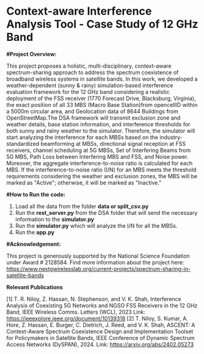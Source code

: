# Context-aware Interference Analysis Tool - Case Study of 12 GHz Band

**#Project Overview:**

This project proposes a holistic, multi-disciplinary, context-aware spectrum-sharing approach to address the spectrum coexistence of broadband wireless systems in satellite bands. In this work, we developed a weather-dependent (sunny & rainy) simulation-based interference evaluation framework for the 12 GHz band considering a realistic deployment of the FSS receiver (1770 Forecast Drive, Blacksburg, Virginia), the exact position of all 33 MBS (Macro Base Station)from opencellID within a 5000m circular area, and Geolocation data of 8644 Buildings from OpenStreetMap.The DSA framework will transmit exclusion zone and weather details, base station information, and interference thresholds for both sunny and rainy weather to the simulator. Therefore, the simulator will start analyzing the interference for each MBSs based on the industry-standardized beamforming at MBSs, directional signal reception at FSS receivers, channel scheduling at 5G MBSs, Set of Interfering Beams from 5G MBS, Path Loss between Interfering MBS and FSS, and Noise power. Moreover, the aggregate interference-to-noise ratio is calculated for each MBS. If the interference-to-noise ratio (I/N) for an MBS  meets the threshold requirements considering the weather and exclusion zones, the MBS will be marked as "Active"; otherwise, it will be marked as "Inactive."  

**#How to Run the code:**

  1. Load all the data from the folder **data or split_csv.py**
  2. Run the **rest_server.py** from the DSA folder that will send the necessary information to the **simulator.py**
  3. Run the **simulator.py** which will analyze the I/N for all the MBSs.
  4. Run the **app.py**



**#Acknowledgement:**

This project is generously supported by the National Science Foundation under Award # 2128584. Find more information about the project here: https://www.nextgwirelesslab.org/current-projects/spectrum-sharing-in-satellite-bands

**Relevant Publications**

 [1] T. R. Niloy, Z. Hassan, N. Stephenson, and V. K. Shah, Interference Analysis of Coexisting 5G Networks and NGSO FSS Receivers in the 12 GHz Band, IEEE Wireless Comms. Letters (WCL), 2023 Link: https://ieeexplore.ieee.org/document/10139318 
 [2] T. Niloy, S. Kumar, A. Hore, Z. Hassan, E. Burger, C. Dietrich, J. Reed, and V. K. Shah, ASCENT: A Context-Aware Spectrum Coexistence Design and 
Implementation Toolset for Policymakers in Satellite Bands, IEEE Conference of Dynamic Spectrum Access Networks (DySPAN), 2024. Link: https://arxiv.org/abs/2402.05273
